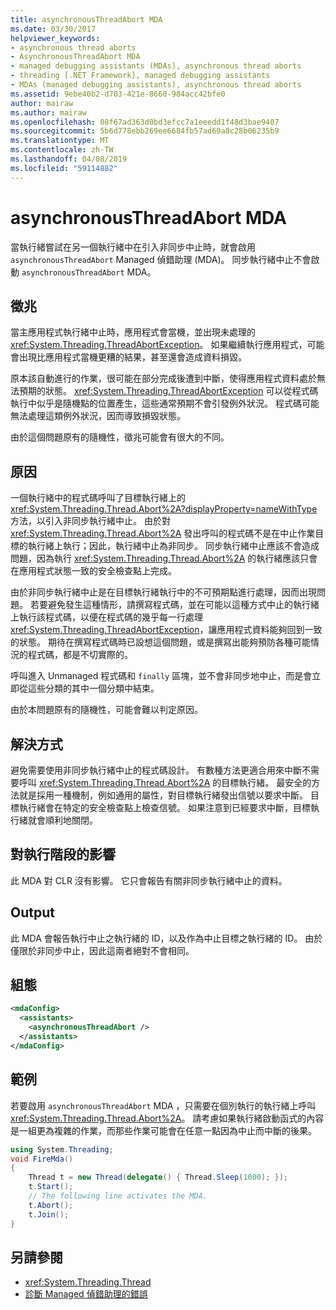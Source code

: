 ```yaml
---
title: asynchronousThreadAbort MDA
ms.date: 03/30/2017
helpviewer_keywords:
- asynchronous thread aborts
- AsynchronousThreadAbort MDA
- managed debugging assistants (MDAs), asynchronous thread aborts
- threading [.NET Framework], managed debugging assistants
- MDAs (managed debugging assistants), asynchronous thread aborts
ms.assetid: 9ebe40b2-d703-421e-8660-984acc42bfe0
author: mairaw
ms.author: mairaw
ms.openlocfilehash: 08f67ad363d0bd3efcc7a1eeedd1f48d3bae9407
ms.sourcegitcommit: 5b6d778ebb269ee6684fb57ad69a8c28b06235b9
ms.translationtype: MT
ms.contentlocale: zh-TW
ms.lasthandoff: 04/08/2019
ms.locfileid: "59114882"
---
```

# <a name="asynchronousthreadabort-mda"></a>asynchronousThreadAbort MDA
當執行緒嘗試在另一個執行緒中在引入非同步中止時，就會啟用 `asynchronousThreadAbort` Managed 偵錯助理 (MDA)。 同步執行緒中止不會啟動 `asynchronousThreadAbort` MDA。

## <a name="symptoms"></a>徵兆
 當主應用程式執行緒中止時，應用程式會當機，並出現未處理的 <xref:System.Threading.ThreadAbortException>。 如果繼續執行應用程式，可能會出現比應用程式當機更糟的結果，甚至還會造成資料損毀。

 原本該自動進行的作業，很可能在部分完成後遭到中斷，使得應用程式資料處於無法預期的狀態。 <xref:System.Threading.ThreadAbortException> 可以從程式碼執行中似乎是隨機點的位置產生，這些通常預期不會引發例外狀況。 程式碼可能無法處理這類例外狀況，因而導致損毀狀態。

 由於這個問題原有的隨機性，徵兆可能會有很大的不同。

## <a name="cause"></a>原因
 一個執行緒中的程式碼呼叫了目標執行緒上的 <xref:System.Threading.Thread.Abort%2A?displayProperty=nameWithType> 方法，以引入非同步執行緒中止。 由於對 <xref:System.Threading.Thread.Abort%2A> 發出呼叫的程式碼不是在中止作業目標的執行緒上執行；因此，執行緒中止為非同步。 同步執行緒中止應該不會造成問題，因為執行 <xref:System.Threading.Thread.Abort%2A> 的執行緒應該只會在應用程式狀態一致的安全檢查點上完成。

 由於非同步執行緒中止是在目標執行緒執行中的不可預期點進行處理，因而出現問題。 若要避免發生這種情形，請撰寫程式碼，並在可能以這種方式中止的執行緒上執行該程式碼，以便在程式碼的幾乎每一行處理 <xref:System.Threading.ThreadAbortException>，讓應用程式資料能夠回到一致的狀態。 期待在撰寫程式碼時已設想這個問題，或是撰寫出能夠預防各種可能情況的程式碼，都是不切實際的。

 呼叫進入 Unmanaged 程式碼和 `finally` 區塊，並不會非同步地中止，而是會立即從這些分類的其中一個分類中結束。

 由於本問題原有的隨機性，可能會難以判定原因。

## <a name="resolution"></a>解決方式
 避免需要使用非同步執行緒中止的程式碼設計。 有數種方法更適合用來中斷不需要呼叫 <xref:System.Threading.Thread.Abort%2A> 的目標執行緒。 最安全的方法就是採用一種機制，例如通用的屬性，對目標執行緒發出信號以要求中斷。 目標執行緒會在特定的安全檢查點上檢查信號。 如果注意到已經要求中斷，目標執行緒就會順利地關閉。

## <a name="effect-on-the-runtime"></a>對執行階段的影響
 此 MDA 對 CLR 沒有影響。 它只會報告有關非同步執行緒中止的資料。

## <a name="output"></a>Output
 此 MDA 會報告執行中止之執行緒的 ID，以及作為中止目標之執行緒的 ID。 由於僅限於非同步中止，因此這兩者絕對不會相同。

## <a name="configuration"></a>組態

```xml
<mdaConfig>
  <assistants>
    <asynchronousThreadAbort />
  </assistants>
</mdaConfig>
```

## <a name="example"></a>範例
 若要啟用 `asynchronousThreadAbort` MDA ，只需要在個別執行的執行緒上呼叫 <xref:System.Threading.Thread.Abort%2A>。 請考慮如果執行緒啟動函式的內容是一組更為複雜的作業，而那些作業可能會在任意一點因為中止而中斷的後果。

```csharp
using System.Threading;
void FireMda()
{
    Thread t = new Thread(delegate() { Thread.Sleep(1000); });
    t.Start();
    // The following line activates the MDA.
    t.Abort();
    t.Join();
}
```

## <a name="see-also"></a>另請參閱

- <xref:System.Threading.Thread>
- [診斷 Managed 偵錯助理的錯誤](../../../docs/framework/debug-trace-profile/diagnosing-errors-with-managed-debugging-assistants.md)

